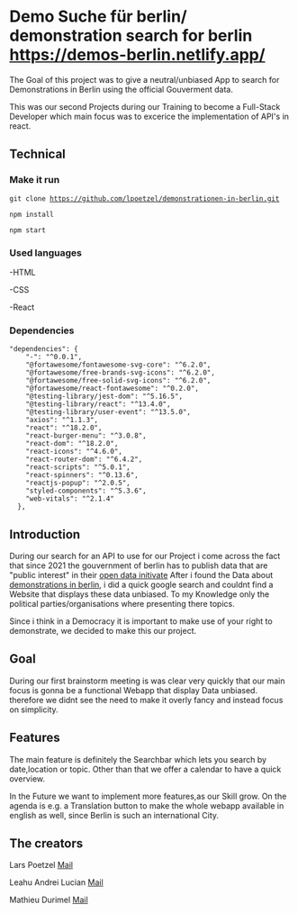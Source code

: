 # Demo Suche für berlin/ demonstration search for berlin <https://demos-berlin.netlify.app/>

The Goal of this project was to give a neutral/unbiased App to search for Demonstrations in Berlin using the official Gouverment data. 

This was our second Projects during our Training to become a Full-Stack Developer which main focus was to excerice the implementation of API's in react.

## Technical

### Make it run

<code>git clone https://github.com/lpoetzel/demonstrationen-in-berlin.git</code>

<code>npm install</code>

<code>npm start</code>

### Used languages

-HTML

-CSS

-React

### Dependencies 
```
"dependencies": {
    "-": "^0.0.1",
    "@fortawesome/fontawesome-svg-core": "^6.2.0",
    "@fortawesome/free-brands-svg-icons": "^6.2.0",
    "@fortawesome/free-solid-svg-icons": "^6.2.0",
    "@fortawesome/react-fontawesome": "^0.2.0",
    "@testing-library/jest-dom": "^5.16.5",
    "@testing-library/react": "^13.4.0",
    "@testing-library/user-event": "^13.5.0",
    "axios": "^1.1.3",
    "react": "^18.2.0",
    "react-burger-menu": "^3.0.8",
    "react-dom": "^18.2.0",
    "react-icons": "^4.6.0",
    "react-router-dom": "^6.4.2",
    "react-scripts": "^5.0.1",
    "react-spinners": "^0.13.6",
    "reactjs-popup": "^2.0.5",
    "styled-components": "^5.3.6",
    "web-vitals": "^2.1.4"
  },
  ```

## Introduction

During our search for an API to use for our Project i come across the fact that since 2021 the gouvernment of berlin has to publish data that are "public interest" in their [open data initivate](https://daten.berlin.de/)
After i found the Data about [demonstrations in berlin](https://daten.berlin.de/datensaetze/versammlungen-im-land-berlin), i did a quick google search and couldnt find a Website that displays these data unbiased.
To my Knowledge only the political parties/organisations where presenting there topics.

Since i think in a Democracy it is important to make use of your right to demonstrate, we decided to make this our project.

## Goal

During our first brainstorm meeting is was clear very quickly that our main focus is gonna be a functional Webapp that display Data unbiased. therefore we didnt see the need to make it overly fancy and instead focus on simplicity.

## Features

The main feature is definitely the Searchbar which lets you search by date,location or topic.
Other than that we offer a calendar to have a quick overview.

In the Future we want to implement more features,as our Skill grow.
On the agenda is e.g. a Translation button to make the whole webapp available in english as well, since Berlin is such an international City.

## The creators
Lars Poetzel [Mail](mailto:lars.poetzel@gmail.com)

Leahu Andrei Lucian [Mail](mailto:leahu.andreilucian07@gmail.com)

Mathieu Durimel [Mail](mailto:mathieu.durimel@gmail.com)




